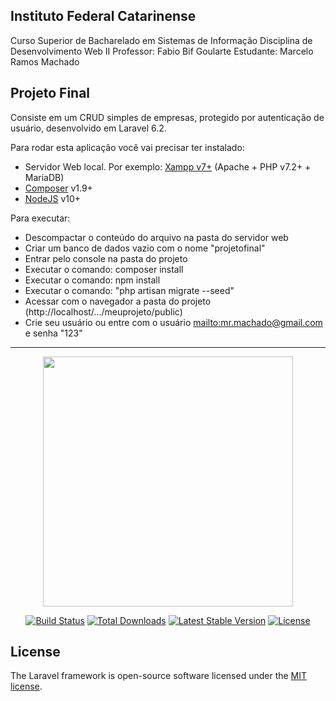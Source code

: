 ## Instituto Federal Catarinense

Curso Superior de Bacharelado em Sistemas de Informação
Disciplina de Desenvolvimento Web II
Professor: Fabio Bif Goularte
Estudante: Marcelo Ramos Machado

## Projeto Final

Consiste em um CRUD simples de empresas, protegido por autenticação de usuário, desenvolvido em Laravel 6.2.

Para rodar esta aplicação você vai precisar ter instalado:
- Servidor Web local. Por exemplo: <a href="https://www.apachefriends.org/pt_br/index.html">Xampp v7+</a> (Apache + PHP v7.2+ + MariaDB)
- <a href="https://getcomposer.org/download/">Composer</a> v1.9+
- <a href="https://nodejs.org/en/download/">NodeJS</a> v10+

Para executar:
- Descompactar o conteúdo do arquivo na pasta do servidor web
- Criar um banco de dados vazio com o nome "projetofinal"
- Entrar pelo console na pasta do projeto
- Executar o comando: composer install
- Executar o comando: npm install
- Executar o comando: "php artisan migrate --seed"
- Acessar com o navegador a pasta do projeto (http://localhost/.../meuprojeto/public)
- Crie seu usuário ou entre com o usuário <mailto:mr.machado@gmail.com> e senha "123"

<hr/>

<p align="center"><img src="https://res.cloudinary.com/dtfbvvkyp/image/upload/v1566331377/laravel-logolockup-cmyk-red.svg" width="400"></p>

<p align="center">
<a href="https://travis-ci.org/laravel/framework"><img src="https://travis-ci.org/laravel/framework.svg" alt="Build Status"></a>
<a href="https://packagist.org/packages/laravel/framework"><img src="https://poser.pugx.org/laravel/framework/d/total.svg" alt="Total Downloads"></a>
<a href="https://packagist.org/packages/laravel/framework"><img src="https://poser.pugx.org/laravel/framework/v/stable.svg" alt="Latest Stable Version"></a>
<a href="https://packagist.org/packages/laravel/framework"><img src="https://poser.pugx.org/laravel/framework/license.svg" alt="License"></a>
</p>

## License

The Laravel framework is open-source software licensed under the [MIT license](https://opensource.org/licenses/MIT).
